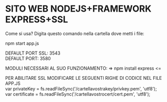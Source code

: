﻿# SITO WEB NODEJS+FRAMEWORK EXPRESS+SSL


Come si usa?
Digita questo comando nella cartella dove metti i file:

npm start app.js

DEFAULT PORT SSL: 3543
<br>
DEFAULT PORT: 3580

MODULI NECESSARI AL SUO FUNZIONAMENTO:
=> npm install express <=

PER ABILITARE SSL MODIFICARE LE SEGUENTI RIGHE DI CODICE NEL FILE APP.JS
<br>
var privateKey = fs.readFileSync('/cartellavostrakey/privkey.pem', 'utf8');
var certificate = fs.readFileSync('/cartellavostrocert/cert.pem', 'utf8');
